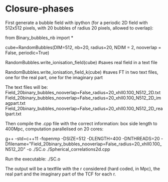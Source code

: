 # Closure-phases

First generate a bubble field with ipython (for a periodic 2D field with 512x512 pixels, with 20 bubbles of radius 20 pixels, allowed to overlap):

from Binary_bubbles_nb import *

cube=RandomBubbles(DIM=512, nb=20, radius=20, NDIM = 2, nooverlap = False, periodic=True) 

RandomBubbles.write_ionisation_field(cube) #saves real field in a text file

RandomBubbles.write_ionisation_field_k(cube) #saves FT in two text files, one for the real part, one for the imaginary part

The text files will be:
   Field_20binary_bubbles_nooverlap=False_radius=20_xhII0.100_N512_2D.txt
   Field_20binary_bubbles_nooverlap=False_radius=20_xhII0.100_N512_2D_imagpart.txt
   Field_20binary_bubbles_nooverlap=False_radius=20_xhII0.100_N512_2D_realpart.txt
  
Then compile the .cpp file with the correct information: box side length to 400Mpc, computation parallelised on 20 cores:

g++ -std=c++11 -fopenmp -DSIZE=512 -DLENGTH=400 -DNTHREADS=20 -Dfilename=\"Field_20binary_bubbles_nooverlap=False_radius=20_xhII0.100_N512_2D\" -o ./SC.o ./Spherical_correlations2d.cpp
    
Run the executable:  ./SC.o

The output will be a textfile with the r considered (hard coded, in Mpc), the real part and the imaginary part of the TCF for each r.
